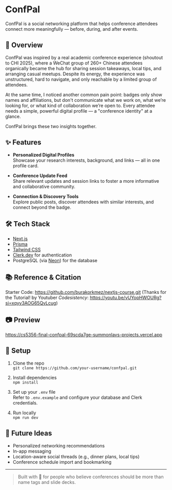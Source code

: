 # ConfPal

ConfPal is a social networking platform that helps conference attendees connect more meaningfully — before, during, and after events.

## 🚀 Overview

ConfPal was inspired by a real academic conference experience (shoutout to CHI 2025), where a WeChat group of 260+ Chinese attendees organically became the hub for sharing session takeaways, local tips, and arranging casual meetups. Despite its energy, the experience was unstructured, hard to navigate, and only reachable by a limited group of attendees.

At the same time, I noticed another common pain point: badges only show names and affiliations, but don't communicate what we work on, what we’re looking for, or what kind of collaboration we’re open to. Every attendee needs a simple, powerful digital profile — a "conference identity" at a glance.

ConfPal brings these two insights together.

## ✨ Features

- **Personalized Digital Profiles**  
  Showcase your research interests, background, and links — all in one  profile card.

- **Conference Update Feed**  
  Share relevant updates and session links to foster a more informative and collaborative community.

- **Connection & Discovery Tools**  
  Explore public posts, discover attendees with similar interests, and connect beyond the badge.

## 🛠️ Tech Stack

- [Next.js](https://nextjs.org/)
- [Prisma](https://www.prisma.io/)
- [Tailwind CSS](https://tailwindcss.com/)
- [Clerk.dev](https://clerk.dev/) for authentication
- PostgreSQL (via [Neon](https://neon.tech/)) for the database

## 📚 Reference & Citation

Starter Code: https://github.com/burakorkmez/nextjs-course.git
(Thanks for the Tutorial! by Youtuber *Codesistency*: https://youtu.be/vUYopHWOURg?si=xqyv3AOG65QvLcug)

## 📷 Preview

https://cs5356-final-confpal-69scda7ge-summonlavs-projects.vercel.app

## 🔧 Setup

1. Clone the repo  
   `git clone https://github.com/your-username/confpal.git`

2. Install dependencies  
   `npm install`

3. Set up your `.env` file  
   Refer to `.env.example` and configure your database and Clerk credentials.

4. Run locally  
   `npm run dev`

## 🧠 Future Ideas

- Personalized networking recommendations
- In-app messaging
- Location-aware social threads (e.g., dinner plans, local tips)
- Conference schedule import and bookmarking

---

> Built with 💙 for people who believe conferences should be more than name tags and slide decks.